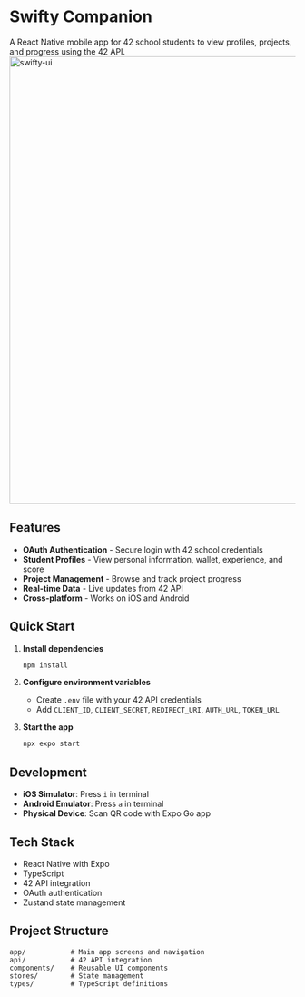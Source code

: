 # Swifty Companion

A React Native mobile app for 42 school students to view profiles, projects, and progress using the 42 API.
<img width="940" height="788" alt="swifty-ui" src="https://github.com/user-attachments/assets/62047fc3-0271-4ae4-a916-227e5a1905e1" />
## Features

- **OAuth Authentication** - Secure login with 42 school credentials
- **Student Profiles** - View personal information, wallet, experience, and score
- **Project Management** - Browse and track project progress
- **Real-time Data** - Live updates from 42 API
- **Cross-platform** - Works on iOS and Android

## Quick Start

1. **Install dependencies**
   ```bash
   npm install
   ```

2. **Configure environment variables**
   - Create `.env` file with your 42 API credentials
   - Add `CLIENT_ID`, `CLIENT_SECRET`, `REDIRECT_URI`, `AUTH_URL`, `TOKEN_URL`

3. **Start the app**
   ```bash
   npx expo start
   ```

## Development

- **iOS Simulator**: Press `i` in terminal
- **Android Emulator**: Press `a` in terminal
- **Physical Device**: Scan QR code with Expo Go app

## Tech Stack

- React Native with Expo
- TypeScript
- 42 API integration
- OAuth authentication
- Zustand state management

## Project Structure

```
app/           # Main app screens and navigation
api/           # 42 API integration
components/    # Reusable UI components
stores/        # State management
types/         # TypeScript definitions
```
